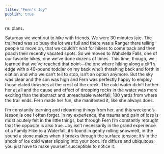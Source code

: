 ```yaml
---
title: "Fern's Joy"
publish: true
---
```


re: plans.

Saturday we went out to hike with friends. We were 30 minutes
late. The trailhead was so busy the lot was full and there was a
Ranger there telling people to move on, that we couldn’t wait for
hikers to come back and then poach their recently vacated spots. So we
moved to Wahclella Falls, one of our favorite hikes, one we’ve done
dozens of times. This time, though, we learned that we’ve reached that
point—the one where hiking along a cliff’s edge with a 40-pound
toddler on my back who’s thrashing back and forth in elation and who
we can’t tell to stop, isn’t an option anymore. But the sky was clear
and the sun was high and Fern was perfectly happy to employ those
elated thrashes at the crest of the creek. The cold water didn’t
bother her at all and the cause and effect of dropping rocks in the
water was more exciting than the abstract and unreachable waterfall,
100 yards from where the trail ends. Fern made her fun, she manifested
it, like she always does.

I’m constantly learning and relearning things from her, and this
weekend’s lesson is one I often forget. In my experience, the trauma
and pain of loss is most acutely felt in the little things, but
through Fern I’m constantly retaught that the opposite is also
true. Joy isn’t necessarily in the grand experience of a Family Hike
to a Waterfall, it’s found in gently rolling snowmelt, in the sound a
stone makes when it breaks through the surface tension; it’s in the
shock of ice cold water slipping into your boot. It’s diffuse and
ubiquitous; you just have to make yourself susceptible to notice it.
